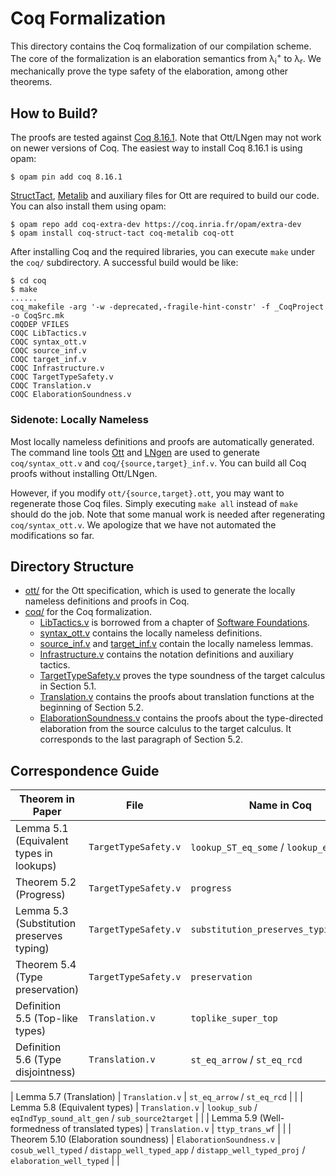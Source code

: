 # Coq Formalization

This directory contains the Coq formalization of our compilation scheme.
The core of the formalization is an elaboration semantics from λ<sub>i</sub><sup>+</sup> to λ<sub>r</sub>.
We mechanically prove the type safety of the elaboration, among other theorems.

## How to Build?

The proofs are tested against [Coq 8.16.1](https://github.com/coq/coq/releases/tag/V8.16.1).
Note that Ott/LNgen may not work on newer versions of Coq.
The easiest way to install Coq 8.16.1 is using opam:

```
$ opam pin add coq 8.16.1
```

[StructTact](https://github.com/uwplse/StructTact), [Metalib](https://github.com/plclub/metalib) and auxiliary files for Ott are required to build our code. You can also install them using opam:

```
$ opam repo add coq-extra-dev https://coq.inria.fr/opam/extra-dev
$ opam install coq-struct-tact coq-metalib coq-ott
```

After installing Coq and the required libraries, you can execute `make` under the `coq/` subdirectory. A successful build would be like:

```
$ cd coq
$ make
......
coq_makefile -arg '-w -deprecated,-fragile-hint-constr' -f _CoqProject -o CoqSrc.mk
COQDEP VFILES
COQC LibTactics.v
COQC syntax_ott.v
COQC source_inf.v
COQC target_inf.v
COQC Infrastructure.v
COQC TargetTypeSafety.v
COQC Translation.v
COQC ElaborationSoundness.v
```

### Sidenote: Locally Nameless

Most locally nameless definitions and proofs are automatically generated.
The command line tools [Ott](https://github.com/ott-lang/ott) and [LNgen](https://github.com/plclub/lngen) are used to generate `coq/syntax_ott.v` and `coq/{source,target}_inf.v`.
You can build all Coq proofs without installing Ott/LNgen.

However, if you modify `ott/{source,target}.ott`, you may want to regenerate those Coq files.
Simply executing `make all` instead of `make` should do the job.
Note that some manual work is needed after regenerating `coq/syntax_ott.v`.
We apologize that we have not automated the modifications so far.

## Directory Structure

- [ott/](./ott) for the Ott specification, which is used to generate the locally nameless definitions and proofs in Coq.
- [coq/](./coq) for the Coq formalization.
  + [LibTactics.v](./coq/LibTactics.v) is borrowed from a chapter of [Software Foundations](https://softwarefoundations.cis.upenn.edu/plf-current/LibTactics.html).
  + [syntax_ott.v](./coq/syntax_ott.v) contains the locally nameless definitions.
  + [source_inf.v](./coq/source_inf.v) and [target_inf.v](./coq/target_inf.v) contain the locally nameless lemmas.
  + [Infrastructure.v](./coq/Infrastructure.v) contains the notation definitions and auxiliary tactics.
  + [TargetTypeSafety.v](./coq/TargetTypeSafety.v) proves the type soundness of the target calculus in Section 5.1.
  + [Translation.v](./coq/Translation.v) contains the proofs about translation functions at the beginning of Section 5.2.
  + [ElaborationSoundness.v](./coq/ElaborationSoundness.v) contains the proofs about the type-directed elaboration from the source calculus to the target calculus. It corresponds to the last paragraph of Section 5.2.

## Correspondence Guide

| Theorem in Paper                          | File                 | Name in Coq                           |   |
|-------------------------------------------|----------------------|---------------------------------------|---|
| Lemma 5.1 (Equivalent types in lookups)   | `TargetTypeSafety.v` | `lookup_ST_eq_some` / `lookup_eq`     |   |
| Theorem 5.2 (Progress)                    | `TargetTypeSafety.v` | `progress`                            |   |
| Lemma 5.3 (Substitution preserves typing) | `TargetTypeSafety.v` | `substitution_preserves_typing_relax` |   |
| Theorem 5.4 (Type preservation)           | `TargetTypeSafety.v` | `preservation`                        |   |
| Definition 5.5 (Top-like types)           | `Translation.v`      | `toplike_super_top`           |   |
| Definition 5.6 (Type disjointness)        | `Translation.v`      | `st_eq_arrow` / `st_eq_rcd`           |   |


| Lemma 5.7 (Translation)                         | `Translation.v`          | `st_eq_arrow` / `st_eq_rcd`                                                                          |   |
| Lemma 5.8 (Equivalent types)                    | `Translation.v`          | `lookup_sub` / `eqIndTyp_sound_alt_gen` / `sub_source2target`                                        |   |
| Lemma 5.9 (Well-formedness of translated types) | `Translation.v`          | `ttyp_trans_wf`                                                                                      |   |
| Theorem 5.10 (Elaboration soundness)            | `ElaborationSoundness.v` | `cosub_well_typed` / `distapp_well_typed_app` / `distapp_well_typed_proj` / `elaboration_well_typed` |   |

